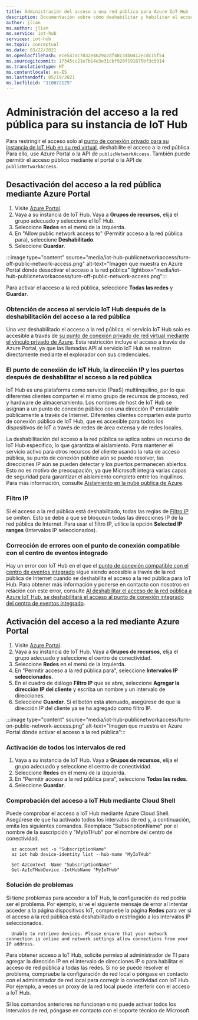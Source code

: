 ```yaml
---
title: Administración del acceso a una red pública para Azure IoT Hub
description: Documentación sobre cómo deshabilitar y habilitar el acceso a la red pública para IoT Hub
author: jlian
ms.author: jlian
ms.service: iot-hub
services: iot-hub
ms.topic: conceptual
ms.date: 03/22/2021
ms.openlocfilehash: ece547ac7032e4629a2df48c34b0412ecdc15f54
ms.sourcegitcommit: 17345cc21e7b14e3e31cbf920f191875bf3c5914
ms.translationtype: HT
ms.contentlocale: es-ES
ms.lasthandoff: 05/19/2021
ms.locfileid: "110072125"
---
```

# <a name="managing-public-network-access-for-your-iot-hub"></a>Administración del acceso a la red pública para su instancia de IoT Hub

Para restringir el acceso solo al [punto de conexión privado para su instancia de IoT Hub en su red virtual](virtual-network-support.md), deshabilite el acceso a la red pública. Para ello, use Azure Portal o la API de `publicNetworkAccess`. También puede permitir el acceso público mediante el portal o la API de `publicNetworkAccess`.

## <a name="turn-off-public-network-access-using-azure-portal"></a>Desactivación del acceso a la red pública mediante Azure Portal

1. Visite [Azure Portal](https://portal.azure.com).
2. Vaya a su instancia de IoT Hub. Vaya a **Grupos de recursos**, elija el grupo adecuado y seleccione el IoT Hub.
3. Seleccione **Redes** en el menú de la izquierda.
4. En "Allow public network access to" (Permitir acceso a la red pública para), seleccione **Deshabilitado**.
5. Seleccione **Guardar**.

:::image type="content" source="media/iot-hub-publicnetworkaccess/turn-off-public-network-access.png" alt-text="Imagen que muestra en Azure Portal dónde desactivar el acceso a la red pública" lightbox="media/iot-hub-publicnetworkaccess/turn-off-public-network-access.png":::

Para activar el acceso a la red pública, seleccione **Todas las redes** y **Guardar**.

### <a name="accessing-the-iot-hub-after-disabling-public-network-access"></a>Obtención de acceso al servicio IoT Hub después de la deshabilitación del acceso a la red pública

Una vez deshabilitado el acceso a la red pública, el servicio IoT Hub solo es accesible a través de [su punto de conexión privado de red virtual mediante el vínculo privado de Azure](virtual-network-support.md). Esta restricción incluye el acceso a través de Azure Portal, ya que las llamadas API al servicio IoT Hub se realizan directamente mediante el explorador con sus credenciales.

### <a name="iot-hub-endpoint-ip-address-and-ports-after-disabling-public-network-access"></a>El punto de conexión de IoT Hub, la dirección IP y los puertos después de deshabilitar el acceso a la red pública

IoT Hub es una plataforma como servicio (PaaS) multiinquilino, por lo que diferentes clientes comparten el mismo grupo de recursos de proceso, red y hardware de almacenamiento. Los nombres de host de IoT Hub se asignan a un punto de conexión público con una dirección IP enrutable públicamente a través de Internet. Diferentes clientes comparten este punto de conexión público de IoT Hub, que es accesible para todos los dispositivos de IoT a través de redes de área extensa y de redes locales. 

La deshabilitación del acceso a la red pública se aplica sobre un recurso de IoT Hub específico, lo que garantiza el aislamiento. Para mantener el servicio activo para otros recursos del cliente usando la ruta de acceso pública, su punto de conexión público aún se puede resolver, las direcciones IP aún se pueden detectar y los puertos permanecen abiertos. Esto no es motivo de preocupación, ya que Microsoft integra varias capas de seguridad para garantizar el aislamiento completo entre los inquilinos. Para más información, consulte [Aislamiento en la nube pública de Azure](../security/fundamentals/isolation-choices.md#tenant-level-isolation).

### <a name="ip-filter"></a>Filtro IP

Si el acceso a la red pública está deshabilitado, todas las reglas de [Filtro IP](iot-hub-ip-filtering.md) se omiten. Esto se debe a que se bloquean todas las direcciones IP de la red pública de Internet. Para usar el filtro IP, utilice la opción **Selected IP ranges** (Intervalos IP seleccionados).

### <a name="bug-fix-with-built-in-event-hub-compatible-endpoint"></a>Corrección de errores con el punto de conexión compatible con el centro de eventos integrado

Hay un error con IoT Hub en el que el [punto de conexión compatible con el centro de eventos integrado](iot-hub-devguide-messages-read-builtin.md) sigue siendo accesible a través de la red pública de Internet cuando se deshabilita el acceso a la red pública para IoT Hub. Para obtener más información y ponerse en contacto con nosotros en relación con este error, consulte [Al deshabilitar el acceso de la red pública a Azure IoT Hub, se deshabilitará el acceso al punto de conexión integrado del centro de eventos integrado](https://azure.microsoft.com/updates/iot-hub-public-network-access-bug-fix).

## <a name="turn-on-network-access-using-azure-portal"></a>Activación del acceso a la red mediante Azure Portal

1. Visite [Azure Portal](https://portal.azure.com).
2. Vaya a su instancia de IoT Hub. Vaya a **Grupos de recursos**, elija el grupo adecuado y seleccione el centro de conectividad.
3. Seleccione **Redes** en el menú de la izquierda.
4. En "Permitir acceso a la red pública para", seleccione **Intervalos IP seleccionados**.
5. En el cuadro de diálogo **Filtro IP** que se abre, seleccione **Agregar la dirección IP del cliente** y escriba un nombre y un intervalo de direcciones.
6. Seleccione **Guardar**. Si el botón está atenuado, asegúrese de que la dirección IP del cliente ya se ha agregado como filtro IP.

:::image type="content" source="media/iot-hub-publicnetworkaccess/turn-on-public-network-access.png" alt-text="Imagen que muestra en Azure Portal dónde activar el acceso a la red pública":::

### <a name="turn-on-all-network-ranges"></a>Activación de todos los intervalos de red

1. Vaya a su instancia de IoT Hub. Vaya a **Grupos de recursos**, elija el grupo adecuado y seleccione el centro de conectividad.
1. Seleccione **Redes** en el menú de la izquierda.
1. En "Permitir acceso a la red pública para", seleccione **Todas las redes**.
1. Seleccione **Guardar**.

### <a name="check-iot-hub-access-using-cloud-shell"></a>Comprobación del acceso a IoT Hub mediante Cloud Shell

Puede comprobar el acceso a IoT Hub mediante Azure Cloud Shell. Asegúrese de que ha activado todos los intervalos de red y, a continuación, emita los siguientes comandos. Reemplace "SubscriptionName" por el nombre de la suscripción y "MyIoTHub" por el nombre del centro de conectividad.

```azurecli
  az account set -s "SubscriptionName"
  az iot hub device-identity list --hub-name "MyIoTHub"
```

```azurepowershell
  Set-AzContext -Name "SubscriptionName"
  Get-AzIoTHubDevice -IotHubName "MyIoTHub"
```
### <a name="troubleshooting"></a>Solución de problemas

Si tiene problemas para acceder a IoT Hub, la configuración de red podría ser el problema. Por ejemplo, si ve el siguiente mensaje de error al intentar acceder a la página dispositivos IoT, compruebe la página **Redes** para ver si el acceso a la red pública está deshabilitado o restringido a los intervalos IP seleccionados.

```
  Unable to retrieve devices. Please ensure that your network connection is online and network settings allow connections from your IP address.
```

Para obtener acceso a IoT Hub, solicite permiso al administrador de TI para agregar la dirección IP en el intervalo de direcciones IP o para habilitar el acceso de red pública a todas las redes. Si no se puede resolver el problema, compruebe la configuración de red local o póngase en contacto con el administrador de red local para corregir la conectividad con IoT Hub. Por ejemplo, a veces un proxy de la red local puede interferir con el acceso a IoT Hub.

Si los comandos anteriores no funcionan o no puede activar todos los intervalos de red, póngase en contacto con el soporte técnico de Microsoft.
